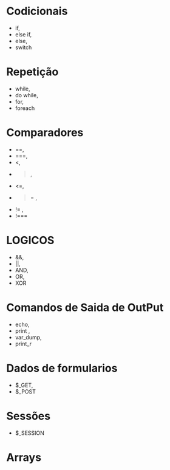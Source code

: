 # Codicionais

- if,
- else if,
- else,
- switch

# Repetição 

- while,
- do while,
- for,
- foreach

# Comparadores
- ==,
- ===,
- <,
- >,
- <=,
- >= ,
- != ,
- !===

# LOGICOS
- &&,
- ||,
- AND,
- OR,
- XOR

# Comandos de Saida de OutPut
- echo,
- print ,
- var_dump,
- print_r

# Dados de formularios
- $_GET,
- $_POST


# Sessões
- $_SESSION

# Arrays
